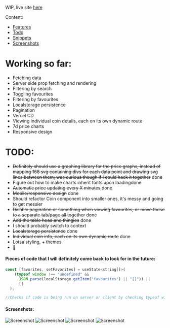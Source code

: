 WIP, live site [here](https://ars-futura-nextjs-crypto-tracker.vercel.app/)

Content:
- [Features](#working-so-far)
- [Todo](#todo)
- [Snippets](#pieces-of-code-that-i-will-definitely-come-back-to-look-for-in-the-future)
- [Screenshots](#screenshots)

# Working so far:

- Fetching data
- Server side prop fetching and rendering
- Filtering by search
- Toggling favourites
- Filtering by favourites
- Localstorage persistence
- Pagination
- Vercel CD
- Viewing individual coin details, each on its own dynamic route
- 7d price charts
- Responsive design

# TODO:

- ~~Definitely should use a graphing library for the price graphs, instead of mapping 168 svg containing divs for each data point and drawing svg lines between them; was curious though if I could hack it together~~ done
- Figure out how to make charts inherit fonts upon loadingdone
- ~~Automatic price updating every X minutes~~ done
- ~~Mobile/responsive design~~ done
- Should refactor Coin component into smaller ones, it's messy and going to get messier
- ~~Disable pagination or something when viewing favourites, or move those to a separate tab/page all together~~ done
- ~~Add the table head and thingies~~ done
- I should probably switch to context
- ~~Localstorage persistence~~ done
- ~~Individual coin info, each on its own dynamic route~~ done
- Lotsa styling, + themes
- 🤔

#### Pieces of code that I will definitely come back to look for in the future:

```javascript
const [favorites, setFavorites] = useState<string[]>(
    (typeof window !== "undefined" &&
      JSON.parse(localStorage.getItem("favourites") || "[]")) ||
      []
  );

//Checks if code is being run on server or client by checking typeof window, needs to be in quotation for some reason, if "undefined", means server, short-circuits, goes to fallback "[]", if not, gets localstorage key, which returns null if it doesn't exist, again falling back to "[]"
```

#### Screenshots:
![Screenshot](https://i.imgur.com/gKXzbUQ.png)
![Screenshot](https://i.imgur.com/ekrVW8M.png)
![Screenshot](https://i.imgur.com/iCFmZiU.png)
![Screenshot](https://i.imgur.com/47muCFa.png)

